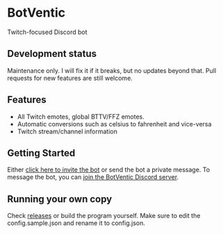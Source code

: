 # BotVentic

Twitch-focused Discord bot

## Development status

Maintenance only. I will fix it if it breaks, but no updates beyond that. Pull requests for new features are still welcome.

## Features

- All Twitch emotes, global BTTV/FFZ emotes.
- Automatic conversions such as celsius to fahrenheit and vice-versa
- Twitch stream/channel information

## Getting Started

Either [click here to invite the bot](https://3v.fi/l/botventic) or send the bot a private message. To message the bot, you can [join the BotVentic Discord server](https://discord.gg/0gY7rLJr9tHxogD9).

## Running your own copy

Check [releases](https://github.com/3ventic/BotVentic/releases) or build the program yourself. Make sure to edit the config.sample.json and rename it to config.json.
